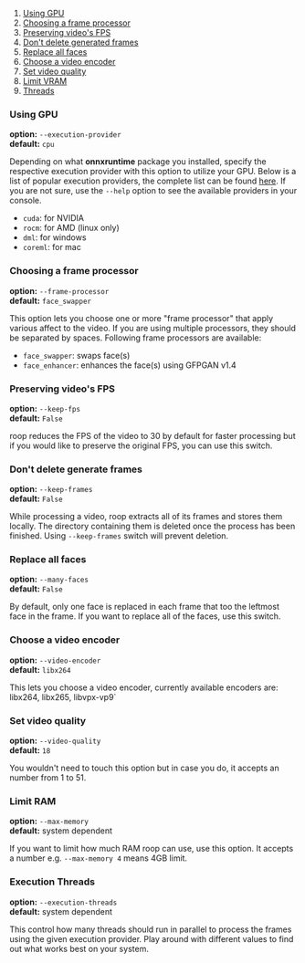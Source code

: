 1. [Using GPU](#using-gpu)
2. [Choosing a frame processor](#choosing-a-frame-processor)
3. [Preserving video's FPS](#preserving-videos-fps)
4. [Don't delete generated frames](#dont-delete-generate-frames)
5. [Replace all faces](#replace-all-faces)
6. [Choose a video encoder](#choose-a-video-encoder)
7. [Set video quality](#set-video-quality)
8. [Limit VRAM](#limit-vram)
9. [Threads](#threads)

### Using GPU
**option:** `--execution-provider`\
**default:** `cpu`

Depending on what **onnxruntime** package you installed, specify the respective execution provider with this option to utilize your GPU. Below is a list of popular execution providers, the complete list can be found [here](https://onnxruntime.ai/docs/execution-providers/). If you are not sure, use the `--help` option to see the available providers in your console.

- `cuda`: for NVIDIA
- `rocm`: for AMD (linux only)
- `dml`: for windows
- `coreml`: for mac

### Choosing a frame processor
**option:** `--frame-processor`\
**default:** `face_swapper`

This option lets you choose one or more "frame processor" that apply various affect to the video. If you are using multiple processors, they should be separated by spaces. Following frame processors are available:
- `face_swapper`: swaps face(s)
- `face_enhancer`: enhances the face(s) using GFPGAN v1.4

### Preserving video's FPS
**option:** `--keep-fps`\
**default:** `False`

roop reduces the FPS of the video to 30 by default for faster processing but if you would like to preserve the original FPS, you can use this switch.

### Don't delete generate frames
**option:** `--keep-frames`\
**default:** `False`

While processing a video, roop extracts all of its frames and stores them locally. The directory containing them is deleted once the process has been finished. Using `--keep-frames` switch will prevent deletion.

### Replace all faces
**option:** `--many-faces`\
**default:** `False`

By default, only one face is replaced in each frame that too the leftmost face in the frame. If you want to replace all of the faces, use this switch.

### Choose a video encoder
**option:** `--video-encoder`\
**default:** `libx264`

This lets you choose a video encoder, currently available encoders are: libx264, libx265, libvpx-vp9`

### Set video quality
**option:** `--video-quality`\
**default:** `18`

You wouldn't need to touch this option but in case you do, it accepts an number from 1 to 51.

### Limit RAM
**option:** `--max-memory`\
**default:** system dependent

If you want to limit how much RAM roop can use, use this option. It accepts a number e.g. `--max-memory 4` means 4GB limit.

### Execution Threads
**option:** `--execution-threads`\
**default:** system dependent

This control how many threads should run in parallel to process the frames using the given execution provider. Play around with different values to find out what works best on your system.